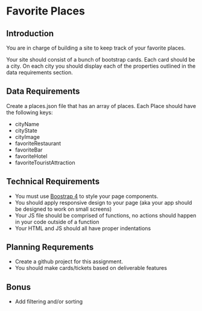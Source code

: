 # Favorite Places

## Introduction
You are in charge of building a site to keep track of your favorite places.

Your site should consist of a bunch of bootstrap cards.  Each card should be a city.  On each city you should display each of the properties outlined in the data requirements section.

## Data Requirements
Create a places.json file that has an array of places.  Each Place should have the following keys:
* cityName
* cityState
* cityImage
* favoriteRestaurant
* favoriteBar
* favoriteHotel
* favoriteTouristAttraction

## Technical Requirements
- You must use [Boostrap 4](https://getbootstrap.com/docs/4.0/getting-started/introduction/) to style your page components. 
- You should apply responsive design to your page (aka your app should be designed to work on small screens)
- Your JS file should be comprised of functions, no actions should happen in your code outside of a function
- Your HTML and JS should all have proper indentations

## Planning Requrements
- Create a github project for this assignment.
- You should make cards/tickets based on deliverable features


## Bonus
* Add filtering and/or sorting
